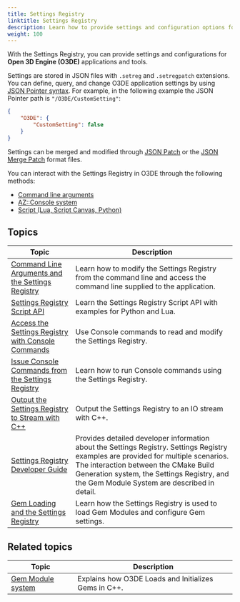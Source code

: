 ```yaml
---
title: Settings Registry
linktitle: Settings Registry
description: Learn how to provide settings and configuration options for the tools and applications in Open 3D Engine (O3DE) with the Settings Registry.
weight: 100
---
```


With the Settings Registry, you can provide settings and configurations for **Open 3D Engine (O3DE)** applications and tools.

Settings are stored in JSON files with `.setreg` and `.setregpatch` extensions. You can define, query, and change O3DE application settings by using [JSON Pointer syntax](https://tools.ietf.org/html/rfc6901). For example, in the following example the JSON Pointer path is `"/O3DE/CustomSetting"`:

```JSON
{
    "O3DE": {
        "CustomSetting": false
    }
}
```

Settings can be merged and modified through [JSON Patch](https://tools.ietf.org/html/rfc6902) or the [JSON Merge Patch](https://tools.ietf.org/html/rfc7386) format files.

You can interact with the Settings Registry in O3DE through the following methods:

* [Command line arguments](./command-line-arguments)
* [AZ::Console system](./az-console)
* [Script (Lua, Script Canvas, Python)](./script-api)

## Topics

| Topic | Description |
| - | - |
| [Command Line Arguments and the Settings Registry](./command-line-arguments) | Learn how to modify the Settings Registry from the command line and access the command line supplied to the application. |
| [Settings Registry Script API](./script-api) | Learn the Settings Registry Script API with examples for Python and Lua. |
| [Access the Settings Registry with Console Commands](./az-console) | Use Console commands to read and modify the Settings Registry. |
| [Issue Console Commands from the Settings Registry](./issue-az-console-commands) | Learn how to run Console commands using the Settings Registry. |
| [Output the Settings Registry to Stream with C++](./output-settings-registry) | Output the Settings Registry to an IO stream with C++. |
| [Settings Registry Developer Guide](./developer-documentation) | Provides detailed developer information about the Settings Registry. Settings Registry examples are provided for multiple scenarios. The interaction between the CMake Build Generation system, the Settings Registry, and the Gem Module System are described in detail. |
| [Gem Loading and the Settings Registry](./gem-loading) | Learn how the Settings Registry is used to load Gem Modules and configure Gem settings. |

## Related topics

| Topic | Description |
| --- | --- |
| [Gem Module system](/docs/user-guide/programming/gems/overview/) | Explains how O3DE Loads and Initializes Gems in C++. |
